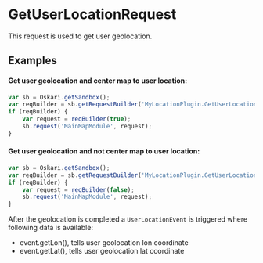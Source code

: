 # GetUserLocationRequest

This request is used to get user geolocation.

## Examples

#### Get user geolocation and center map to user location:
```javascript
var sb = Oskari.getSandbox();
var reqBuilder = sb.getRequestBuilder('MyLocationPlugin.GetUserLocationRequest');
if (reqBuilder) {
	var request = reqBuilder(true);
    sb.request('MainMapModule', request);
}
```

#### Get user geolocation and not center map to user location:
```javascript
var sb = Oskari.getSandbox();
var reqBuilder = sb.getRequestBuilder('MyLocationPlugin.GetUserLocationRequest');
if (reqBuilder) {
	var request = reqBuilder(false);
    sb.request('MainMapModule', request);
}
```

After the geolocation is completed a ``UserLocationEvent`` is triggered where following data is available:
- event.getLon(), tells user geolocation lon coordinate
- event.getLat(), tells user geolocation lat coordinate
